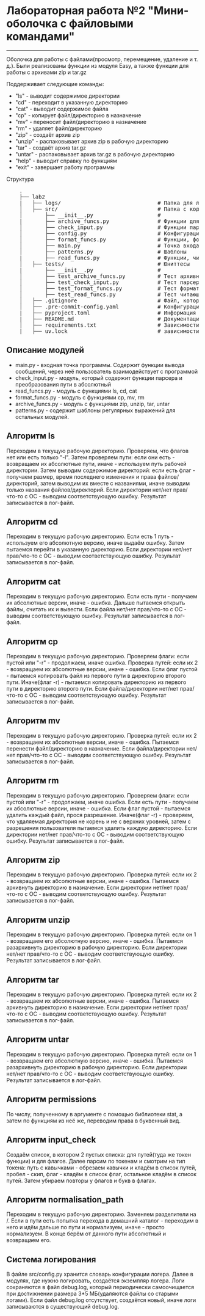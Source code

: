 <h1> Лабораторная работа №2 "Мини-оболочка с файловыми командами" </h1>
<hr>
<p>Оболочка для работы с файлами(просмотр, перемещение, удаление и т. д.). Были реализованы функции из модуля Easy, а также функции для работы с архивами zip и tar.gz</p>

<p>Поддерживает следующие команды:</p>
<ul>
    <li>"ls" - выводит содержимое директории </li>
    <li>"cd" - переходит в указанную директорию </li>
    <li>"cat" - выводит содержимое файла </li>
    <li>"cp" - копирует файл/директорию в назначение </li>
    <li>"mv" - переносит файл/директорию в назначение </li>
    <li>"rm" - удаляет файл/директорию </li>
    <li>"zip" - создаёт архив zip </li>
    <li>"unzip" - распаковывает архив zip в рабочую директорию </li>
    <li>"tar" - создаёт архив tar.gz </li>
    <li>"untar" - распаковывает архив tar.gz в рабочую директорию </li>
    <li>"help" - выводит справку по функциям </li>
    <li>"exit" - завершает работу программы </li>
</ul>

<p2> Структура </p2>
<pre>
    .
    ├── lab2
    |   ├── logs/                              # Папка для логов
    │   ├── src/                               # Папка с кодом
    │       ├── __init__.py                    #
    |       ├── archive_funcs.py               # Функции для работы с архивами
    │       ├── check_input.py                 # Функции парсера и нормализации пути
    │       ├── config.py                      # Конфигурация для логера
    │       ├── format_funcs.py                # Функции, форматирующие файлы/каталоги(копирование, перемещение, удаление)
    │       ├── main.py                        # Точка входа
    │       ├── patterns.py                    # Шаблоны
    |       ├── read_funcs.py                  # Функции, читающие файлы/каталоги, а также функция перехода
    │   ├── tests/                             # Юниттесы
    |       ├── __init__.py                    #
    │       ├── test_archive_funcs.py          # Тест архивных функций
    │       ├── test_check_input.py            # Тест парсера и нормализации пути
    │       ├── test_format_funcs.py           # Тест форматирующих функций
    │       ├── test_read_funcs.py             # Тест читающих функций
    │   ├── .gitignore                         # Файл, который не даёт мусорить в гите
    │   ├── .pre-commit-config.yaml            # Конфигурация любимого pre-commit
    |   ├── pyproject.toml                     # Информация по проекту(для системы)
    |   ├── README.md                          # Документация
    │   ├── requirements.txt                   # Зависимости проекта
    |   ├── uv.lock                            # зависимости проекта
</pre>

<h2> Описание модулей </h2>
<ul>
     <li>main.py - входная точка программы. Содержит функции вывода сообщений, через неё пользователь взаимодействует с программой </li>
     <li>check_input.py - модуль, который содержит функции парсера и преобразования пути в абсолютный </li>
     <li>read_funcs.py - модуль с функциями ls, cd, cat </li>
     <li>format_funcs.py - модуль с функциями cp, mv, rm </li>
     <li>archive_funcs.py - модуль с функциями zip, unzip, tar, untar </li>
     <li>patterns.py - содержит шаблоны регулярных выражений для остальных модулей. </li>
</ul>

<h2> Алгоритм ls </h2>
    <p>Переходим в текущую рабочую директорию. Проверяем, что флагов нет или есть только "-l". Затем проверяем пути: если они есть - возвращаем их абсолютные пути, иначе - используем путь рабочей директории. Затем выводим содержимое директорий: если есть флаг - получаем размер, время последнего изменения и права файлов/директорий, затем выводим их вместе с названиями, иначе выводим только названия файлов/директорий. Если директории нет/нет прав/что-то с ОС - выводим соответствующую ошибку. Результат записывается в лог-файл.</p>

<h2> Алгоритм cd </h2>
    <p>Переходим в текущую рабочую директорию. Если есть 1 путь - используем его абсолютную версию, иначе выдаём ошибку. Затем пытаемся перейти в указанную директорию. Если директории нет/нет прав/что-то с ОС - выводим соответствующую ошибку. Результат записывается в лог-файл.</p>

<h2> Алгоритм cat </h2>
    <p>Переходим в текущую рабочую директорию. Если есть пути - получаем их абсолютные версии, иначе - ошибка. Дальше пытаемся открыть файлы, считать их и вывести. Если файла нет/нет прав/что-то с ОС - выводим соответствующую ошибку. Результат записывается в лог-файл.</p>

<h2> Алгоритм cp </h2>
    <p>Переходим в текущую рабочую директорию. Проверяем флаги: если пустой или "-r" - продолжаем, иначе ошибка. Проверка путей: если их 2 - возвращаем их абсолютные версии, иначе - ошибка. Если флаг пустой - пытаемся копировать файл из первого пути в директорию второго пути. Иначе(флаг -r) - пытаемся копировать директорию из первого пути в директорию второго пути. Если файла/директории нет/нет прав/что-то с ОС - выводим соответствующую ошибку. Результат записывается в лог-файл.</p>

<h2> Алгоритм mv </h2>
    <p>Переходим в текущую рабочую директорию. Проверка путей: если их 2 - возвращаем их абсолютные версии, иначе - ошибка. Пытаемся перенести файл/директорию в назначение. Если файла/директории нет/нет прав/что-то с ОС - выводим соответствующую ошибку. Результат записывается в лог-файл.</p>

<h2> Алгоритм rm </h2>
    <p>Переходим в текущую рабочую директорию. Проверяем флаги: если пустой или "-r" - продолжаем, иначе ошибка. Если есть пути - получаем их абсолютные версии, иначе - ошибка. Если флаг пустой - пытаемся удалить каждый файл, прося разрешение. Иначе(флаг -r) - проверяем, что удаляемая директория не корень и не с верхних уровней, затем с разрешения пользователя пытаемся удалить каждую директорию. Если директории нет/нет прав/что-то с ОС - выводим соответствующую ошибку. Результат записывается в лог-файл.</p>

<h2> Алгоритм zip </h2>
    <p>Переходим в текущую рабочую директорию. Проверка путей: если их 2 - возвращаем их абсолютные версии, иначе - ошибка. Пытаемся архивнуть директорию в назначение. Если директории нет/нет прав/что-то с ОС - выводим соответствующую ошибку. Результат записывается в лог-файл.</p>

<h2> Алгоритм unzip </h2>
    <p>Переходим в текущую рабочую директорию. Проверка путей: если он 1 - возвращаем его абсолютную версию, иначе - ошибка. Пытаемся разархивнуть директорию в рабочую директорию. Если директории нет/нет прав/что-то с ОС - выводим соответствующую ошибку. Результат записывается в лог-файл.</p>

<h2> Алгоритм tar </h2>
    <p>Переходим в текущую рабочую директорию. Проверка путей: если их 2 - возвращаем их абсолютные версии, иначе - ошибка. Пытаемся архивнуть директорию в назначение. Если директории нет/нет прав/что-то с ОС - выводим соответствующую ошибку. Результат записывается в лог-файл.</p>

<h2> Алгоритм untar </h2>
    <p>Переходим в текущую рабочую директорию. Проверка путей: если он 1 - возвращаем его абсолютную версию, иначе - ошибка. Пытаемся разархивнуть директорию в рабочую директорию. Если директории нет/нет прав/что-то с ОС - выводим соответствующую ошибку. Результат записывается в лог-файл.</p>

<h2> Алгоритм permissions </h2>
    <p>По числу, полученному в аргументе с помощью библиотеки stat, а затем по функциям из неё же, переводим права в буквенный вид.</p>

<h2> Алгоритм input_check </h2>
    <p>Создаём список, в котором 2 пустых списка: для путей(туда же токен функции) и для флагов. Далее парсим по токенам и смотрим на тип токена: путь с кавычками - обрезаем кавычки и кладём в список путей, пробел - скип, флаг - кладём в список флаг, остальное кладём в список путей. Затем убираем повторы у флагов и букв в флагах.</p>

<h2> Алгоритм normalisation_path </h2>
    <p>Переходим в текущую рабочую директорию. Заменяем разделители на /. Если в пути есть попытка перехода в домашний каталог - переходим в него и идём дальше по пути и нормализуем, иначе - просто нормализуем. В конце берём от данного пути абсолютный и возвращаем его.</p>

<h2> Система логирования </h2>
    <p>В файле src/config.py хранится словарь конфигурации логера. Далее в модулях, где нужно логировать, создаётся экземпляр логера. Логи сохраняются в файл debug.log, который периодически самоочищается при достижнении размера 3*5 МБ(удаляются файлы со старыми логами). Если файл debug.log отсутствует, создаётся новый, иначе логи записываются в существующий debug.log.</p>
